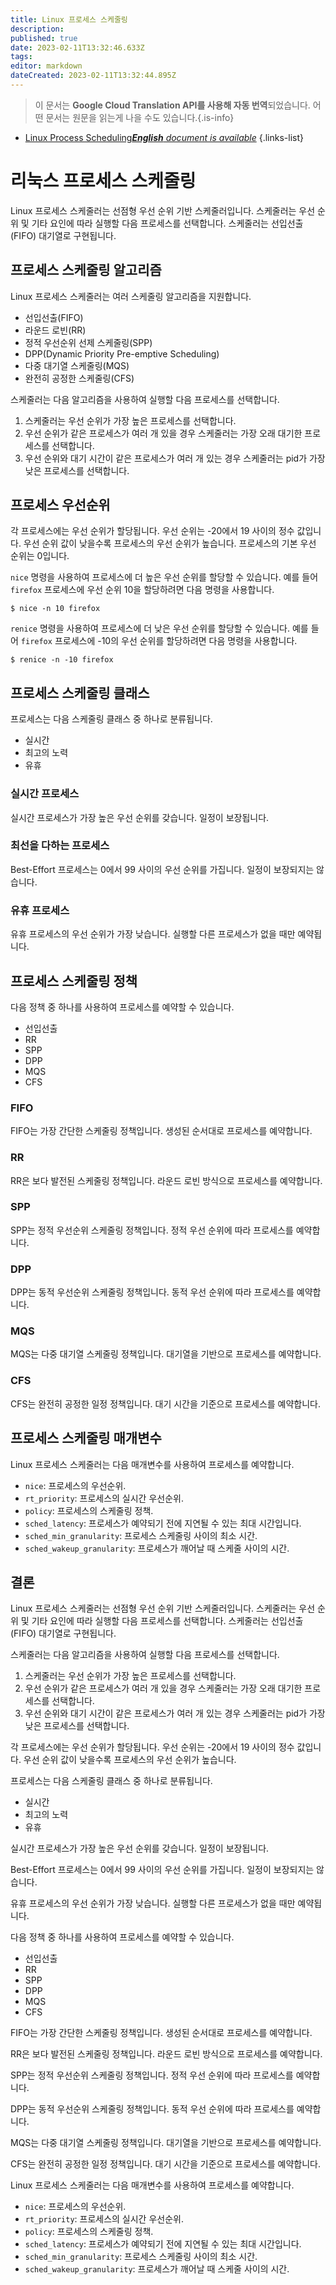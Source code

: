 ```yaml
---
title: Linux 프로세스 스케줄링
description: 
published: true
date: 2023-02-11T13:32:46.633Z
tags: 
editor: markdown
dateCreated: 2023-02-11T13:32:44.895Z
---
```


> 이 문서는 **Google Cloud Translation API를 사용해 자동 번역**되었습니다.
어떤 문서는 원문을 읽는게 나을 수도 있습니다.{.is-info}



- [Linux Process Scheduling***English** document is available*](/en/Knowledge-base/Linux/linux-process-scheduling)
{.links-list}


# 리눅스 프로세스 스케줄링

Linux 프로세스 스케줄러는 선점형 우선 순위 기반 스케줄러입니다. 스케줄러는 우선 순위 및 기타 요인에 따라 실행할 다음 프로세스를 선택합니다. 스케줄러는 선입선출(FIFO) 대기열로 구현됩니다.

## 프로세스 스케줄링 알고리즘

Linux 프로세스 스케줄러는 여러 스케줄링 알고리즘을 지원합니다.

* 선입선출(FIFO)
* 라운드 로빈(RR)
* 정적 우선순위 선제 스케줄링(SPP)
* DPP(Dynamic Priority Pre-emptive Scheduling)
* 다중 대기열 스케줄링(MQS)
* 완전히 공정한 스케줄링(CFS)

스케줄러는 다음 알고리즘을 사용하여 실행할 다음 프로세스를 선택합니다.

1. 스케줄러는 우선 순위가 가장 높은 프로세스를 선택합니다.
2. 우선 순위가 같은 프로세스가 여러 개 있을 경우 스케줄러는 가장 오래 대기한 프로세스를 선택합니다.
3. 우선 순위와 대기 시간이 같은 프로세스가 여러 개 있는 경우 스케줄러는 pid가 가장 낮은 프로세스를 선택합니다.

## 프로세스 우선순위

각 프로세스에는 우선 순위가 할당됩니다. 우선 순위는 -20에서 19 사이의 정수 값입니다. 우선 순위 값이 낮을수록 프로세스의 우선 순위가 높습니다. 프로세스의 기본 우선 순위는 0입니다.

`nice` 명령을 사용하여 프로세스에 더 높은 우선 순위를 할당할 수 있습니다. 예를 들어 `firefox` 프로세스에 우선 순위 10을 할당하려면 다음 명령을 사용합니다.

```
$ nice -n 10 firefox
```

`renice` 명령을 사용하여 프로세스에 더 낮은 우선 순위를 할당할 수 있습니다. 예를 들어 `firefox` 프로세스에 -10의 우선 순위를 할당하려면 다음 명령을 사용합니다.

```
$ renice -n -10 firefox
```

## 프로세스 스케줄링 클래스

프로세스는 다음 스케줄링 클래스 중 하나로 분류됩니다.

* 실시간
* 최고의 노력
* 유휴

### 실시간 프로세스

실시간 프로세스가 가장 높은 우선 순위를 갖습니다. 일정이 보장됩니다.

### 최선을 다하는 프로세스

Best-Effort 프로세스는 0에서 99 사이의 우선 순위를 가집니다. 일정이 보장되지는 않습니다.

### 유휴 프로세스

유휴 프로세스의 우선 순위가 가장 낮습니다. 실행할 다른 프로세스가 없을 때만 예약됩니다.

## 프로세스 스케줄링 정책

다음 정책 중 하나를 사용하여 프로세스를 예약할 수 있습니다.

* 선입선출
* RR
* SPP
* DPP
* MQS
* CFS

### FIFO

FIFO는 가장 간단한 스케줄링 정책입니다. 생성된 순서대로 프로세스를 예약합니다.

### RR

RR은 보다 발전된 스케줄링 정책입니다. 라운드 로빈 방식으로 프로세스를 예약합니다.

### SPP

SPP는 정적 우선순위 스케줄링 정책입니다. 정적 우선 순위에 따라 프로세스를 예약합니다.

### DPP

DPP는 동적 우선순위 스케줄링 정책입니다. 동적 우선 순위에 따라 프로세스를 예약합니다.

### MQS

MQS는 다중 대기열 스케줄링 정책입니다. 대기열을 기반으로 프로세스를 예약합니다.

### CFS

CFS는 완전히 공정한 일정 정책입니다. 대기 시간을 기준으로 프로세스를 예약합니다.

## 프로세스 스케줄링 매개변수

Linux 프로세스 스케줄러는 다음 매개변수를 사용하여 프로세스를 예약합니다.

* `nice`: 프로세스의 우선순위.
* `rt_priority`: 프로세스의 실시간 우선순위.
* `policy`: 프로세스의 스케줄링 정책.
* `sched_latency`: 프로세스가 예약되기 전에 지연될 수 있는 최대 시간입니다.
* `sched_min_granularity`: 프로세스 스케줄링 사이의 최소 시간.
* `sched_wakeup_granularity`: 프로세스가 깨어날 때 스케줄 사이의 시간.

## 결론

Linux 프로세스 스케줄러는 선점형 우선 순위 기반 스케줄러입니다. 스케줄러는 우선 순위 및 기타 요인에 따라 실행할 다음 프로세스를 선택합니다. 스케줄러는 선입선출(FIFO) 대기열로 구현됩니다.

스케줄러는 다음 알고리즘을 사용하여 실행할 다음 프로세스를 선택합니다.

1. 스케줄러는 우선 순위가 가장 높은 프로세스를 선택합니다.
2. 우선 순위가 같은 프로세스가 여러 개 있을 경우 스케줄러는 가장 오래 대기한 프로세스를 선택합니다.
3. 우선 순위와 대기 시간이 같은 프로세스가 여러 개 있는 경우 스케줄러는 pid가 가장 낮은 프로세스를 선택합니다.

각 프로세스에는 우선 순위가 할당됩니다. 우선 순위는 -20에서 19 사이의 정수 값입니다. 우선 순위 값이 낮을수록 프로세스의 우선 순위가 높습니다.

프로세스는 다음 스케줄링 클래스 중 하나로 분류됩니다.

* 실시간
* 최고의 노력
* 유휴

실시간 프로세스가 가장 높은 우선 순위를 갖습니다. 일정이 보장됩니다.

Best-Effort 프로세스는 0에서 99 사이의 우선 순위를 가집니다. 일정이 보장되지는 않습니다.

유휴 프로세스의 우선 순위가 가장 낮습니다. 실행할 다른 프로세스가 없을 때만 예약됩니다.

다음 정책 중 하나를 사용하여 프로세스를 예약할 수 있습니다.

* 선입선출
* RR
* SPP
* DPP
* MQS
* CFS

FIFO는 가장 간단한 스케줄링 정책입니다. 생성된 순서대로 프로세스를 예약합니다.

RR은 보다 발전된 스케줄링 정책입니다. 라운드 로빈 방식으로 프로세스를 예약합니다.

SPP는 정적 우선순위 스케줄링 정책입니다. 정적 우선 순위에 따라 프로세스를 예약합니다.

DPP는 동적 우선순위 스케줄링 정책입니다. 동적 우선 순위에 따라 프로세스를 예약합니다.

MQS는 다중 대기열 스케줄링 정책입니다. 대기열을 기반으로 프로세스를 예약합니다.

CFS는 완전히 공정한 일정 정책입니다. 대기 시간을 기준으로 프로세스를 예약합니다.

Linux 프로세스 스케줄러는 다음 매개변수를 사용하여 프로세스를 예약합니다.

* `nice`: 프로세스의 우선순위.
* `rt_priority`: 프로세스의 실시간 우선순위.
* `policy`: 프로세스의 스케줄링 정책.
* `sched_latency`: 프로세스가 예약되기 전에 지연될 수 있는 최대 시간입니다.
* `sched_min_granularity`: 프로세스 스케줄링 사이의 최소 시간.
* `sched_wakeup_granularity`: 프로세스가 깨어날 때 스케줄 사이의 시간.